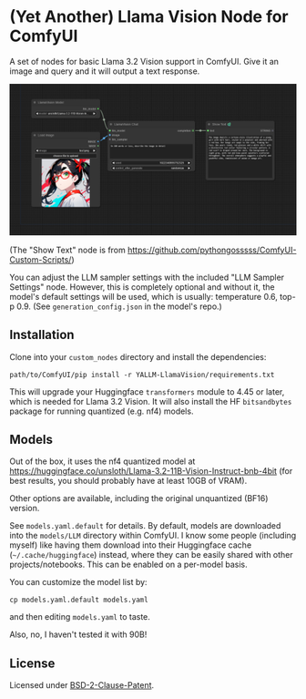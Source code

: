 # (Yet Another) Llama Vision Node for ComfyUI

A set of nodes for basic Llama 3.2 Vision support in ComfyUI. Give it an image and query and it will output a text response.

![sample workflow](llamavision-sample.png)

(The "Show Text" node is from https://github.com/pythongosssss/ComfyUI-Custom-Scripts/)

You can adjust the LLM sampler settings with the included "LLM Sampler Settings" node. However, this is completely optional and without it, the model's default settings will be used, which is usually: temperature 0.6, top-p 0.9. (See `generation_config.json` in the model's repo.)

## Installation

Clone into your `custom_nodes` directory and install the dependencies:

    path/to/ComfyUI/pip install -r YALLM-LlamaVision/requirements.txt

This will upgrade your Huggingface `transformers` module to 4.45 or later, which is needed for Llama 3.2 Vision. It will also install the HF `bitsandbytes` package for running quantized (e.g. nf4) models.

## Models

Out of the box, it uses the nf4 quantized model at https://huggingface.co/unsloth/Llama-3.2-11B-Vision-Instruct-bnb-4bit (for best results, you should probably have at least 10GB of VRAM).

Other options are available, including the original unquantized (BF16) version.

See `models.yaml.default` for details. By default, models are downloaded into the `models/LLM` directory within ComfyUI. I know some people (including myself) like having them download into their Huggingface cache (`~/.cache/huggingface`) instead, where they can be easily shared with other projects/notebooks. This can be enabled on a per-model basis.

You can customize the model list by:

    cp models.yaml.default models.yaml

and then editing `models.yaml` to taste.

Also, no, I haven't tested it with 90B!

## License

Licensed under [BSD-2-Clause-Patent](https://opensource.org/license/bsdpluspatent).
